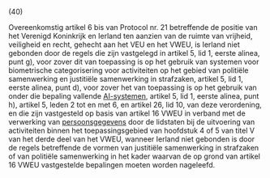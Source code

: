 (40)

Overeenkomstig artikel 6 bis van Protocol nr. 21 betreffende de positie van het Verenigd Koninkrijk en Ierland ten aanzien van de ruimte van vrijheid, veiligheid en recht, gehecht aan het VEU en het VWEU, is Ierland niet gebonden door de regels die zijn vastgelegd in artikel 5, lid 1, eerste alinea, punt g), voor zover dit van toepassing is op het gebruik van systemen voor biometrische categorisering voor activiteiten op het gebied van politiële samenwerking en justitiële samenwerking in strafzaken, artikel 5, lid 1, eerste alinea, punt d), voor zover het van toepassing is op het gebruik van onder die bepaling vallende [AI-systemen](a3.md#^ai-systeem), artikel 5, lid 1, eerste alinea, punt h), artikel 5, leden 2 tot en met 6, en artikel 26, lid 10, van deze verordening, en die zijn vastgesteld op basis van artikel 16 VWEU in verband met de verwerking van [persoonsgegevens](a3.md#^persg) door de lidstaten bij de uitvoering van activiteiten binnen het toepassingsgebied van hoofdstuk 4 of 5 van titel V van het derde deel van het VWEU, wanneer Ierland niet gebonden is door de regels betreffende de vormen van justitiële samenwerking in strafzaken of van politiële samenwerking in het kader waarvan de op grond van artikel 16 VWEU vastgestelde bepalingen moeten worden nageleefd.
